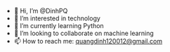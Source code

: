 - 👋 Hi, I’m @DinhPQ
- 👀 I’m interested in technology
- 🌱 I’m currently learning Python
- 💞️ I’m looking to collaborate on machine learning
- 📫 How to reach me: quangdinh120012@gmail.com
